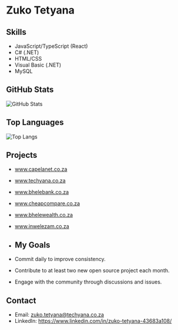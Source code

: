 # Zuko Tetyana

## Skills
- JavaScript/TypeScript (React)
- C# (.NET)
- HTML/CSS
- Visual Basic (.NET)
- MySQL

## GitHub Stats
![GitHub Stats](https://github-readme-stats.vercel.app/api?username=Techyana&show_icons=true&theme=radical&count_private=true)

## Top Languages
![Top Langs](https://github-readme-stats.vercel.app/api/top-langs/?username=Techyana&layout=compact)


## Projects
- www.capelanet.co.za
- www.techyana.co.za
- www.bhelebank.co.za
- www.cheapcompare.co.za
- www.bhelewealth.co.za
- www.inwelezam.co.za

- ## My Goals
- Commit daily to improve consistency.
- Contribute to at least two new open source project each month.
- Engage with the community through discussions and issues.

## Contact
- Email: zuko.tetyana@techyana.co.za
- LinkedIn: https://www.linkedin.com/in/zuko-tetyana-43683a108/

